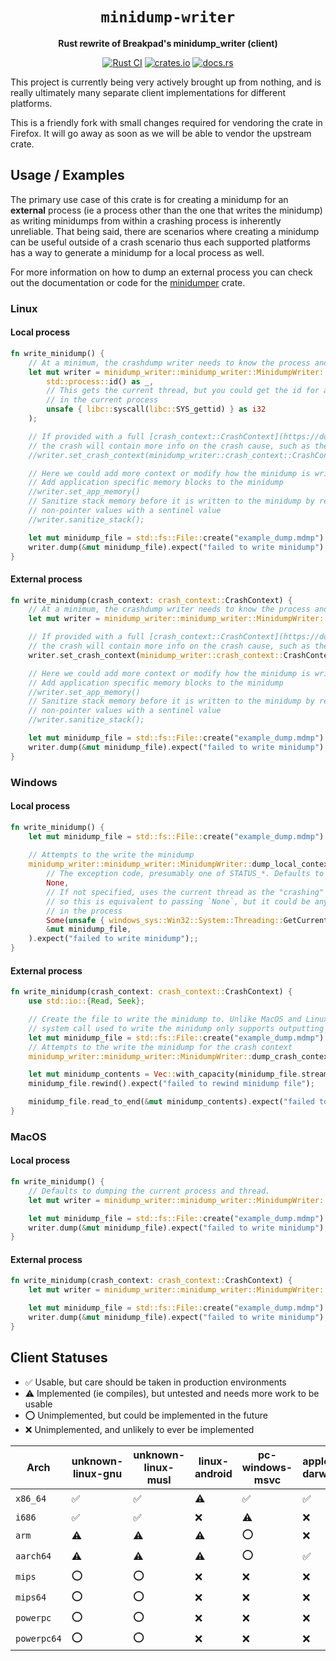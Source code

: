 <div align="center">

# `minidump-writer`

**Rust rewrite of Breakpad's minidump_writer (client)**

[![Rust CI](https://github.com/rust-minidump/minidump-writer/actions/workflows/ci.yml/badge.svg)](https://github.com/rust-minidump/minidump-writer/actions/workflows/ci.yml)
[![crates.io](https://img.shields.io/crates/v/minidump-writer.svg)](https://crates.io/crates/minidump-writer)
[![docs.rs](https://docs.rs/minidump-writer/badge.svg)](https://docs.rs/minidump-writer)

</div>

This project is currently being very actively brought up from nothing, and is really ultimately many separate client implementations for different platforms.

This is a friendly fork with small changes required for vendoring the crate in Firefox. It will go away as soon as we will be able to vendor the upstream crate.

## Usage / Examples

The primary use case of this crate is for creating a minidump for an **external** process (ie a process other than the one that writes the minidump) as writing minidumps from within a crashing process is inherently unreliable. That being said, there are scenarios where creating a minidump can be useful outside of a crash scenario thus each supported platforms has a way to generate a minidump for a local process as well.

For more information on how to dump an external process you can check out the documentation or code for the [minidumper](https://docs.rs/minidumper/latest/minidumper/) crate.

### Linux

#### Local process

```rust
fn write_minidump() {
    // At a minimum, the crashdump writer needs to know the process and thread that you want to dump
    let mut writer = minidump_writer::minidump_writer::MinidumpWriter::new(
        std::process::id() as _,
        // This gets the current thread, but you could get the id for any thread
        // in the current process
        unsafe { libc::syscall(libc::SYS_gettid) } as i32
    );

    // If provided with a full [crash_context::CrashContext](https://docs.rs/crash-context/latest/crash_context/struct.CrashContext.html),
    // the crash will contain more info on the crash cause, such as the signal
    //writer.set_crash_context(minidump_writer::crash_context::CrashContext { inner: crash_context });

    // Here we could add more context or modify how the minidump is written, eg
    // Add application specific memory blocks to the minidump
    //writer.set_app_memory()
    // Sanitize stack memory before it is written to the minidump by replacing
    // non-pointer values with a sentinel value
    //writer.sanitize_stack();

    let mut minidump_file = std::fs::File::create("example_dump.mdmp").expect("failed to create file");
    writer.dump(&mut minidump_file).expect("failed to write minidump");
}
```

#### External process

```rust
fn write_minidump(crash_context: crash_context::CrashContext) {
    // At a minimum, the crashdump writer needs to know the process and thread that the crash occurred in
    let mut writer = minidump_writer::minidump_writer::MinidumpWriter::new(crash_context.pid, crash_context.tid);

    // If provided with a full [crash_context::CrashContext](https://docs.rs/crash-context/latest/crash_context/struct.CrashContext.html),
    // the crash will contain more info on the crash cause, such as the signal
    writer.set_crash_context(minidump_writer::crash_context::CrashContext { inner: crash_context });

    // Here we could add more context or modify how the minidump is written, eg
    // Add application specific memory blocks to the minidump
    //writer.set_app_memory()
    // Sanitize stack memory before it is written to the minidump by replacing
    // non-pointer values with a sentinel value
    //writer.sanitize_stack();

    let mut minidump_file = std::fs::File::create("example_dump.mdmp").expect("failed to create file");
    writer.dump(&mut minidump_file).expect("failed to write minidump");
}
```

### Windows

#### Local process

```rust
fn write_minidump() {
    let mut minidump_file = std::fs::File::create("example_dump.mdmp").expect("failed to create file");
    
    // Attempts to the write the minidump
    minidump_writer::minidump_writer::MinidumpWriter::dump_local_context(
        // The exception code, presumably one of STATUS_*. Defaults to STATUS_NONCONTINUABLE_EXCEPTION if not specified
        None,
        // If not specified, uses the current thread as the "crashing" thread,
        // so this is equivalent to passing `None`, but it could be any thread
        // in the process
        Some(unsafe { windows_sys::Win32::System::Threading::GetCurrentThreadId() }),
        &mut minidump_file,
    ).expect("failed to write minidump");;
}
```

#### External process

```rust
fn write_minidump(crash_context: crash_context::CrashContext) {
    use std::io::{Read, Seek};

    // Create the file to write the minidump to. Unlike MacOS and Linux, the
    // system call used to write the minidump only supports outputting to a file
    let mut minidump_file = std::fs::File::create("example_dump.mdmp").expect("failed to create file");
    // Attempts to the write the minidump for the crash context
    minidump_writer::minidump_writer::MinidumpWriter::dump_crash_context(crash_context, &mut minidump_file).expect("failed to write minidump");;

    let mut minidump_contents = Vec::with_capacity(minidump_file.stream_position().expect("failed to get stream length") as usize);
    minidump_file.rewind().expect("failed to rewind minidump file");

    minidump_file.read_to_end(&mut minidump_contents).expect("failed to read minidump");
}
```

### MacOS

#### Local process

```rust
fn write_minidump() {
    // Defaults to dumping the current process and thread.
    let mut writer = minidump_writer::minidump_writer::MinidumpWriter::new(None, None)?;

    let mut minidump_file = std::fs::File::create("example_dump.mdmp").expect("failed to create file");
    writer.dump(&mut minidump_file).expect("failed to write minidump");
}
```

#### External process

```rust
fn write_minidump(crash_context: crash_context::CrashContext) {
    let mut writer = minidump_writer::minidump_writer::MinidumpWriter::with_crash_context(crash_context)?;

    let mut minidump_file = std::fs::File::create("example_dump.mdmp").expect("failed to create file");
    writer.dump(&mut minidump_file).expect("failed to write minidump");
}
```

## Client Statuses

- ✅ Usable, but care should be taken in production environments
- ⚠️ Implemented (ie compiles), but untested and needs more work to be usable
- ⭕️ Unimplemented, but could be implemented in the future
- ❌ Unimplemented, and unlikely to ever be implemented

| Arch | unknown-linux-gnu | unknown-linux-musl | linux-android | pc-windows-msvc | apple-darwin | apple-ios
--- | --- | --- | --- | --- | --- | --- |
`x86_64` | ✅ | ✅ | ⚠️ | ✅ | ✅ | ⭕️ |
`i686` | ✅ | ✅ | ❌ | ⚠️ | ❌ | ❌ | ⭕️ |
`arm` | ⚠️ | ⚠️ | ⚠️ | ⭕️ | ❌ | ❌ |
`aarch64` | ⚠️ | ⚠️ | ⚠️ | ⭕️ | ✅ | ⭕️ |
`mips` | ⭕️ | ⭕️ | ❌ | ❌ | ❌ | ❌ |
`mips64` | ⭕️ | ⭕️ | ❌ | ❌ | ❌ | ❌ |
`powerpc` | ⭕️ | ⭕️ | ❌ | ❌ | ❌ | ❌ |
`powerpc64` | ⭕️ | ⭕️ | ❌ | ❌ | ❌ | ❌ |
